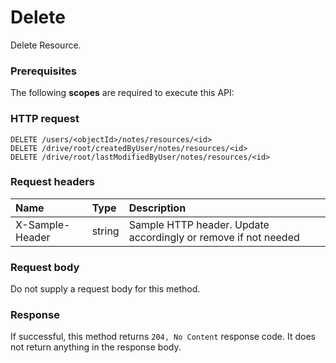 # Delete

Delete Resource.
### Prerequisites
The following **scopes** are required to execute this API: 
### HTTP request
<!-- { "blockType": "ignored" } -->
```http
DELETE /users/<objectId>/notes/resources/<id>
DELETE /drive/root/createdByUser/notes/resources/<id>
DELETE /drive/root/lastModifiedByUser/notes/resources/<id>

```
### Request headers
| Name       | Type | Description|
|:---------------|:--------|:----------|
| X-Sample-Header  | string  | Sample HTTP header. Update accordingly or remove if not needed|

### Request body
Do not supply a request body for this method.


### Response
If successful, this method returns `204, No Content` response code. It does not return anything in the response body.


<!-- uuid: dd285e29-9cf3-4242-bf92-6694059d138f
2015-10-16 23:06:08 UTC -->
<!-- {
  "type": "#page.annotation",
  "description": "Delete",
  "keywords": "",
  "section": "documentation",
  "tocPath": ""
}-->